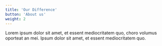 ```yaml
---
title: 'Our Difference'
button: 'About us'
weight: 2
---
```


Lorem ipsum dolor sit amet, et essent mediocritatem quo, choro volumus oporteat an mei. Ipsum dolor sit amet, et essent mediocritatem quo. 
